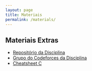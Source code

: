 ```yaml
---
layout: page
title: Materiais
permalink: /materials/
---
```


## Materiais Extras

* [Repositório da Disciplina](https://github.com/danielsaad/PC1-IFB-CC)  
* [Grupo do Codeforces da Disciplina](https://codeforces.com/group/zEbyEyC23u/contests)
* [Cheatsheet C](/assets/materiais/c-refcard.pdf)
